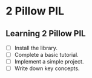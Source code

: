 # 2 Pillow PIL

## Learning 2 Pillow PIL
- [ ] Install the library.
- [ ] Complete a basic tutorial.
- [ ] Implement a simple project.
- [ ] Write down key concepts.
